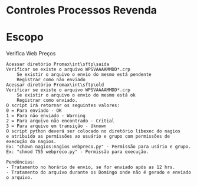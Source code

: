 Controles Processos Revenda
======

Escopo
=====

Verifica Web Preços

	Acessar diretório Promax\int\sftp\saida
	Verificar se existe o arquivo WPSVAAAAMMDD*.crp
		Se existir o arquivo o envio do mesmo está pendente
		Registrar como não enviado
	Acessar diretório Promax\int\sftp\old
	Verificar se existe o arquivo WPSVAAAAMMDD*.crp
		Se existir o arquivo o envio do mesmo está ok
		Registrar como enviado.
	O script irá retornar os seguintes valores:
	0 = Para enviado - OK
	1 = Para não enviado - Warning
	2 = Para arquivo não encontrado - Critial
	3 = Para arquivo em transição - Uknown
	O script python deverá ser colocado no diretório libexec do nagios
	e atribuido as permissões ao usuário e grupo com permissões de
	execução do nagios.
	Ex: "chown nagios:nagios webpreco.py" - Permissão para usário e grupo.
	Ex: "chmod 755 webpreco.py" - Permissão para execução.

	Pendências:
	- Tratamento no horário de envio, se for enviado após as 12 hrs.
	- Tratamento do arquivo durante os Domingo onde não é gerado e enviado o arquivo.